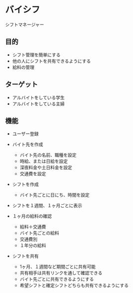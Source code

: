 # バイシフ
シフトマネージャー

## 目的

- シフト管理を簡単にする
- 他の人にシフトを共有できるようにする
- 給料の管理

## ターゲット

- アルバイトをしている学生
- アルバイトをしている主婦

## 機能

- ユーザー登録

- バイト先を作成
  - バイト先の名前、職種を設定
  - 時給、または日給を設定
  - 深夜料金や土日料金を設定
  - 交通費を設定

- シフトを作成
  - バイト先ごとに日にち、時間を設定

- シフトを１週間、１ヶ月ごとに表示

- １ヶ月の給料の確認
  - 給料＋交通費
  - バイト先ごとの給料
  - 交通費別
  - １年分の給料
  
- シフトを共有
  - 1ヶ月、１週間など期間ごとに共有可能
  - 共有相手は共有リンクを通して確認できる
  - バイト先ごとに共有できるようにする
  - 希望シフトと確定シフトどちらも共有できるようにする
  
  

